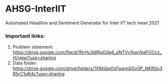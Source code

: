 # AHSG-InterIIT
Automated Headline and Sentiment Generator for Inter IIT tech meet 2021

### Important links:
1. Problem statement: https://drive.google.com/file/d/1RrHu3dIRgOdg6_qNTVy5iwVkeFGCcz_H/view?usp=sharing
2. Data folder: https://drive.google.com/drive/folders/1XMxbp0zFawmSGy0P_NKRSo3R5rC1qK4c?usp=sharing
